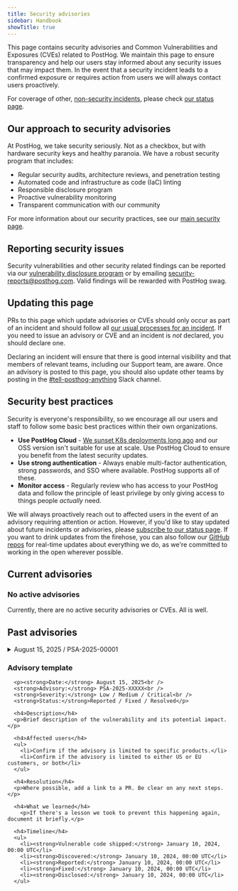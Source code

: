 ```yaml
---
title: Security advisories
sidebar: Handbook
showTitle: true
---
```


This page contains security advisories and Common Vulnerabilities and Exposures (CVEs) related to PostHog. We maintain this page to ensure transparency and help our users stay informed about any security issues that may impact them. In the event that a security incident leads to a confirmed exposure or requires action from users we will always contact users proactively. 

For coverage of other, [non-security incidents](/handbook/engineering/incidents), please check [our status page](https://status.posthog.com/). 

## Our approach to security advisories

At PostHog, we take security seriously. Not as a checkbox, but with hardware security keys and healthy paranoia. We have a robust security program that includes:

- Regular security audits, architecture reviews, and penetration testing
- Automated code and infrastructure as code (IaC) linting
- Responsible disclosure program
- Proactive vulnerability monitoring
- Transparent communication with our community

For more information about our security practices, see our [main security page](/handbook/company/security).

## Reporting security issues

Security vulnerabilities and other security related findings can be reported via our [vulnerability disclosure program](https://bugcrowd.com/engagements/posthog-vdp-pro) or by emailing [security-reports@posthog.com](mailto:security-reports@posthog.com). Valid findings will be rewarded with PostHog swag.

## Updating this page

PRs to this page which update advisories or CVEs should only occur as part of an incident and should follow all [our usual processes for an incident](/handbook/engineering/incidents). If you need to issue an advisory or CVE and an incident is _not_ declared, you should declare one. 

Declaring an incident will ensure that there is good internal visibility and that members of relevant teams, including our Support team, are aware. Once an advisory is posted to this page, you should also update other teams by posting in the [#tell-posthog-anything](https://posthog.slack.com/archives/C0351B1DMUY) Slack channel. 

## Security best practices

Security is everyone's responsibility, so we encourage all our users and staff to follow some basic best practices within their own organizations.

- **Use PostHog Cloud** - [We sunset K8s deployments long ago](/blog/sunsetting-helm-support-posthog) and our OSS version isn't suitable for use at scale. Use PostHog Cloud to ensure you benefit from the latest security updates.
- **Use strong authentication** - Always enable multi-factor authentication, strong passwords, and SSO where available. PostHog supports all of these. 
- **Monitor access** - Regularly review who has access to your PostHog data and follow the principle of least privilege by only giving access to things people _actually_ need. 

We will always proactively reach out to affected users in the event of an advisory requiring attention or action. However, if you'd like to stay updated about future incidents or advisories, please [subscribe to our status page](https://status.posthog.com/). If you want to drink updates from the firehose, you can also follow our [GitHub repos](https://github.com/PostHog/posthog) for real-time updates about everything we do, as we're committed to working in the open wherever possible. 

## Current advisories

### No active advisories

Currently, there are no active security advisories or CVEs. All is well. 

## Past advisories

<details>
  <summary>August 15, 2025 / PSA-2025-00001</summary>

  <p><strong>Date:</strong> August 15, 2025<br />
  <strong>Advisory:</strong> PSA-2025-00001<br />
  <strong>Severity:</strong> Medium<br />
  <strong>Status:</strong> Resolved</p>

  <h4>Description</h4>
  <p>An overly permissive table was available in the SQL editor that allowed users to see queries performed by other users in unrelated teams. The results of those queries were <em>not</em> accessible, but the queries themselves were visible.</p>

  <h4>Affected users</h4>
  <ul>
    <li>Our logs confirm that this feature was never used in our EU cloud.</li>
    <li>Our historical query log for the US cloud only contains data going back to July 3, 2025, and we can confirm the feature was not used during that period.</li>
    <li>We do not have query logs between December 12, 2024, and July 2, 2025. While we cannot fully confirm usage during this window, we believe it is very unlikely the feature was used in our US cloud, as it was never advertised.</li>
  </ul>

  <h4>Resolution</h4>
  <p>Once discovered, we immediately removed the ability to query this table. We then reintroduced the feature with queries properly scoped to each user’s team.</p>

  <h4>What we learned</h4>
  <ul>
    <li>We have a logic guard to ensure that all queries contain a properly authorized <code>team_id</code> when the queried table includes a <code>team_id</code> field.</li>
    <li>This logic did not help in this case because the query log table did not contain a <code>team_id</code> field.</li>
    <li>We have since added a <code>team_id</code> field to this table and audited all other tables to verify that they contain a <code>team_id</code> field where appropriate.</li>
    <li>Going forward, we will introduce automated tests to ensure that all new tables also include a <code>team_id</code> field.</li>
    <li>Our historical query log contains a longer dataset in the EU cloud simply because it was deployed there first. Going forward, our US cloud logs will continue to accumulate historical data for future incident response.</li>
  </ul>

  <h4>Timeline</h4>
  <ul>
    <li><strong>Vulnerable code shipped:</strong> December 12, 2024, 14:45 UTC</li>
    <li><strong>Discovered:</strong> August 13, 2025, 11:32 UTC</li>
    <li><strong>Reported:</strong> August 13, 2025, 11:39 UTC</li>
    <li><strong>Fixed:</strong> August 13, 2025, 12:33 UTC</li>
    <li><strong>Disclosed:</strong> August 15, 2025, 09:00 UTC</li>
  </ul>

</details>

### Advisory template

```
  <p><strong>Date:</strong> August 15, 2025<br />
  <strong>Advisory:</strong> PSA-2025-XXXXX<br />
  <strong>Severity:</strong> Low / Medium / Critical<br />
  <strong>Status:</strong>Reported / Fixed / Resolved</p>

  <h4>Description</h4>
  <p>Brief description of the vulnerability and its potential impact.</p>

  <h4>Affected users</h4>
  <ul>
    <li>Confirm if the advisory is limited to specific products.</li>
    <li>Confirm if the advisory is limited to either US or EU customers, or both</li>
  </ul>

  <h4>Resolution</h4>
  <p>Where possible, add a link to a PR. Be clear on any next steps.</p>

  <h4>What we learned</h4>
    <p>If there's a lesson we took to prevent this happening again, document it briefly.</p>

  <h4>Timeline</h4>
  <ul>
    <li><strong>Vulnerable code shipped:</strong> January 10, 2024, 00:00 UTC</li>
    <li><strong>Discovered:</strong> January 10, 2024, 00:00 UTC</li>
    <li><strong>Reported:</strong> January 10, 2024, 00:00 UTC</li>
    <li><strong>Fixed:</strong> January 10, 2024, 00:00 UTC</li>
    <li><strong>Disclosed:</strong> January 10, 2024, 00:00 UTC</li>
  </ul>
```



